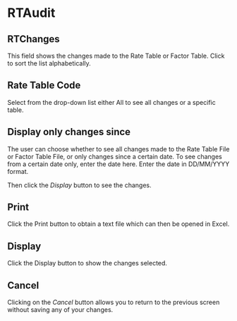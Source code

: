 # RTAudit



## RTChanges

This field shows the changes made to the Rate Table or Factor Table.
Click to sort the list alphabetically.

## Rate Table Code

Select from the drop-down list either All to see all changes or a
specific table.

## Display only changes since

The user can choose whether to see all changes made to the Rate Table
File or Factor Table File, or only changes since a certain date. To see
changes from a certain date only, enter the date here. Enter the date in
DD/MM/YYYY format.

Then click the _Display_ button to see the changes.

## Print

Click the Print button to obtain a text file which can then be opened in
Excel.

## Display

Click the Display button to show the changes selected.

## Cancel

Clicking on the _Cancel_ button allows you to return to the previous
screen without saving any of your changes.